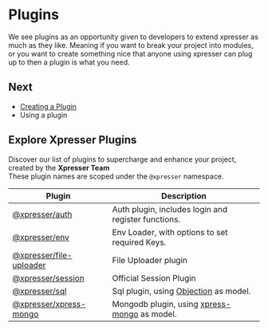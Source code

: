 # Plugins

We see plugins as an opportunity given to developers to extend xpresser as much as they like. Meaning if you want to
break your project into modules, or you want to create something nice that anyone using xpresser can plug up to then a
plugin is what you need.

## Next

- [Creating a Plugin](./create.md)
- Using a plugin

## Explore Xpresser Plugins

Discover our list of plugins to supercharge and enhance your project, created by the **Xpresser Team** <br/>
These plugin names are scoped under the `@xpresser` namespace.

| Plugin | Description |
| ------ | ----------- |
| [@xpresser/auth](./@xpresser/auth/readme.md) | Auth plugin, includes login and register functions. | 
| [@xpresser/env](https://npmjs.com/package/@xpresser/env) | Env Loader, with options to set required Keys. |
| [@xpresser/file-uploader](./@xpresser/file-uploader/readme.md) | File Uploader plugin |
| [@xpresser/session](../http/session.md) | Official Session Plugin
| [@xpresser/sql](https://npmjs.com/package/@xpresser/sql) | Sql plugin, using [Objection](https://npmjs.com/package/objection) as model.
| [@xpresser/xpress-mongo](https://npmjs.com/package/@xpresser/xpress-mongo) | Mongodb plugin, using [xpress-mongo](../xpress-mongo/readme.md) as model.



